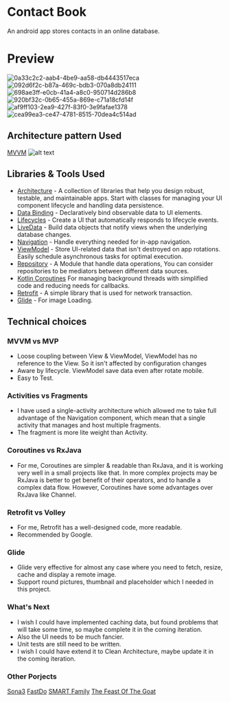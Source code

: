 # Contact Book
An android app stores contacts in an online database.

# Preview

![0a33c2c2-aab4-4be9-aa58-db4443517eca](https://user-images.githubusercontent.com/35743597/164035114-4e3fd9c2-e754-4d2f-a6cd-15dfc2329c16.png)
![092d6f2c-b87a-469c-bdb3-070a8db24111](https://user-images.githubusercontent.com/35743597/164035119-8682e330-9a42-4df2-ae2f-c30d7d41a18c.png)
![698ae3ff-e0cb-41a4-a8c0-950714d286b8](https://user-images.githubusercontent.com/35743597/164035120-6eec3f21-b55b-4892-b685-c0bcef2f92ce.png)
![920bf32c-0b65-455a-869e-c71a18cfd14f](https://user-images.githubusercontent.com/35743597/164035125-35397597-677a-487b-b071-47b2d34d02d2.png)
![af9ff103-2ea9-427f-83f0-3e9fafae1378](https://user-images.githubusercontent.com/35743597/164035128-be96cefd-f0c2-403c-bda4-666a417c81ac.png)
![cea99ea3-ce47-4781-8515-70dea4c514ad](https://user-images.githubusercontent.com/35743597/164035132-a02fd174-46c6-4f02-9cb7-4a26b90d4ad3.png)


## Architecture pattern Used
[MVVM](https://developer.android.com/jetpack/guide)
![alt text][logo]

[logo]: https://developer.android.com/topic/libraries/architecture/images/final-architecture.png "MVVM"

## Libraries & Tools Used
- [Architecture](https://developer.android.com/jetpack/arch/) - A collection of libraries that help you design robust, testable, and maintainable apps. Start with classes for managing your UI component lifecycle and handling data persistence.
- [Data Binding](https://developer.android.com/topic/libraries/data-binding/) - Declaratively bind observable data to UI elements.
- [Lifecycles](https://developer.android.com/topic/libraries/architecture/lifecycle) - Create a UI that automatically responds to lifecycle events.
- [LiveData](https://developer.android.com/topic/libraries/architecture/livedata) - Build data objects that notify views when the underlying database changes.
- [Navigation](https://developer.android.com/topic/libraries/architecture/navigation/) - Handle everything needed for in-app navigation.
- [ViewModel](https://developer.android.com/topic/libraries/architecture/viewmodel) - Store UI-related data that isn't destroyed on app rotations. Easily schedule asynchronous tasks for optimal execution.
- [Repository](https://developer.android.com/jetpack/guide#fetch-data) - A Module that handle data operations, You can consider repositories to be mediators between different data sources.
- [Kotlin Coroutines](https://kotlinlang.org/docs/reference/coroutines-overview.html) For managing background threads with simplified code and reducing needs for callbacks.
- [Retrofit](https://square.github.io/retrofit) - A simple library that is used for network transaction.
- [Glide](https://bumptech.github.io/glide/) - For image Loading.

## Technical choices
### MVVM vs MVP
- Loose coupling between View & ViewModel, ViewModel has no reference to the View. So it isn't affected by configuration changes
- Aware by lifecycle. ViewModel save data even after rotate mobile.
- Easy to Test.
### Activities vs Fragments
- I have used a single-activity architecture which allowed me to take full advantage of the Navigation component, which mean that a single activity that manages and host multiple fragments.
- The fragment is more lite weight than Activity.
### Coroutines vs RxJava
- For me, Coroutines are simpler & readable than RxJava, and it is working very well in a small projects like that. In more complex projects may be RxJava is better to get benefit of their operators, and to handle a complex data flow. However, Coroutines have some advantages over RxJava like Channel.
### Retrofit vs Volley
- For me, Retrofit has a well-designed code, more readable.
- Recommended by Google.

### Glide
- Glide very effective for almost any case where you need to fetch, resize, cache and display a remote image.
- Support round pictures, thumbnail and placeholder which I needed in this project.

### What's Next
- I wish I could have implemented caching data, but found problems that will take some time, so maybe complete it in the coming iteration.
- Also the UI needs to be much fancier.
- Unit tests are still need to be written.
- I wish I could have extend it to Clean Architecture, maybe update it in the coming iteration.

### Other Porjects
[Sona3](https://github.com/islamarr/Sona3)
[FastDo](https://github.com/Ahmedshehatah/Fast-Do)
[SMART Family](https://github.com/Ahmedshehatah/SMART_Family)
[The Feast Of The Goat](https://github.com/Ahmedshehatah/The_Feast_of_the_Goat)


